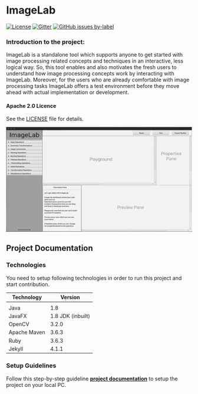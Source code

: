 # ImageLab

[![License](https://img.shields.io/badge/License-Apache%202.0-blue.svg)](https://opensource.org/licenses/Apache-2.0)
[![Gitter](https://badges.gitter.im/scorelab/ImageLab.svg)](https://gitter.im/scorelab/ImageLab?utm_source=badge&utm_medium=badge&utm_campaign=pr-badge)
[![GitHub issues by-label][hacktoberfest-badge]][hacktoberfest-link]
  

### Introduction to the project:

ImageLab is a standalone tool which supports anyone to get started with image processing related concepts and techniques in an interactive, less logical way. So, this tool enables and also motivates the fresh users to understand how image processing concepts work by interacting with ImageLab. Moreover, for the users who are already comfortable with image processing tasks ImageLab offers a test environment before they move ahead with actual implementation or development.

#### Apache 2.0 Licence

See the [LICENSE](https://github.com/scorelab) file for details.

![demo](docs/assets/Demo.gif)

## Project Documentation

### Technologies

You need to setup following technologies in order to run this project and start contribution.

| Technology   | Version              |
|--------------|----------------------|
|              |                      |
| Java         | 1.8                  |
| JavaFX       | 1.8 JDK (inbuilt)    |
| OpenCV       | 3.2.0                |
| Apache Maven | 3.6.3                |
| Ruby         | 3.6.3                |
| Jekyll       | 4.1.1                |


### Setup Guidelines

Follow this step-by-step guideline **[project documentation](https://scorelab.org/imagelab/)** to setup the project on your local PC.


[<--# Generic Links -->]: #
[hacktoberfest-link]: https://github.com/scorelab/ImageLab/issues?q=is%3Aissue+is%3Aopen+label%3Ahacktoberfest
[hacktoberfest-badge]: https://img.shields.io/github/issues-raw/scorelab/ImageLab/hacktoberfest.svg?label=Hacktoberfest&color=purple
